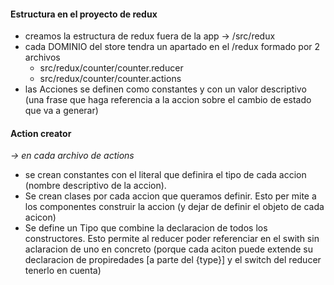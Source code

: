 #### Estructura en el proyecto de redux
- creamos la estructura de redux fuera de la app -> /src/redux
- cada DOMINIO del store tendra un apartado en el /redux formado por 2 archivos
    - src/redux/counter/counter.reducer
    - src/redux/counter/counter.actions
- las Acciones se definen como constantes y con un valor descriptivo (una frase que haga referencia a la accion sobre el cambio de estado que va a generar)


#### Action creator
*-> en cada archivo de actions*
- se crean constantes con el literal que definira el tipo de cada accion (nombre descriptivo de la accion).
- Se crean clases por cada accion que queramos definir. Esto per mite a los componentes construir la accion (y dejar de definir el objeto de cada acicon)
- Se define un Tipo que combine la declaracion de todos los constructores. Esto permite al reducer poder referenciar en el swith sin aclaracion de uno en concreto (porque cada aciton puede extende su declaracion de propiredades [a parte del {type}] y el switch del reducer tenerlo en cuenta)
